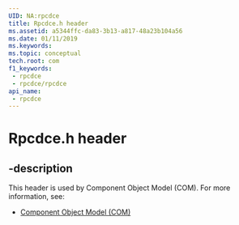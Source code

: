 ```yaml
---
UID: NA:rpcdce
title: Rpcdce.h header
ms.assetid: a5344ffc-da83-3b13-a817-48a23b104a56
ms.date: 01/11/2019
ms.keywords: 
ms.topic: conceptual
tech.root: com
f1_keywords:
 - rpcdce
 - rpcdce/rpcdce
api_name:
 - rpcdce
---
```


# Rpcdce.h header


## -description

This header is used by Component Object Model (COM). For more information, see:

- [Component Object Model (COM)](../_com/index.md)

